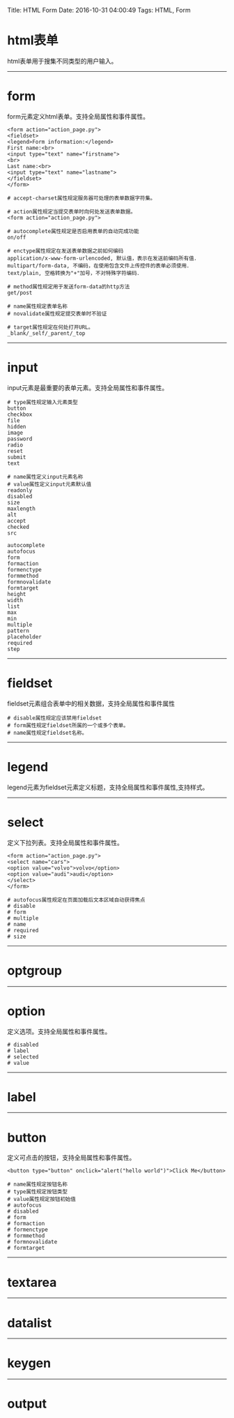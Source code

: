 Title: HTML Form
Date: 2016-10-31 04:00:49
Tags: HTML, Form



# html表单

html表单用于搜集不同类型的用户输入。

***

# **form**

form元素定义html表单。支持全局属性和事件属性。

    <form action="action_page.py">
    <fieldset>
    <legend>Form information:</legend>
    First name:<br>
    <input type="text" name="firstname">
    <br>
    Last name:<br>
    <input type="text" name="lastname">
    </fieldset>
    </form>

    # accept-charset属性规定服务器可处理的表单数据字符集。

    # action属性规定当提交表单时向何处发送表单数据。
    <form action="action_page.py">

    # autocomplete属性规定是否启用表单的自动完成功能
    on/off

    # enctype属性规定在发送表单数据之前如何编码
    application/x-www-form-urlencoded, 默认值，表示在发送前编码所有值．
    multipart/form-data, 不编码，在使用包含文件上传控件的表单必须使用．
    text/plain, 空格转换为"+"加号，不对特殊字符编码．

    # method属性规定用于发送form-data的http方法
    get/post

    # name属性规定表单名称
    # novalidate属性规定提交表单时不验证

    # target属性规定在何处打开URL。
    _blank/_self/_parent/_top

***

# **input**

input元素是最重要的表单元素。支持全局属性和事件属性。

    # type属性规定输入元素类型
    button
    checkbox
    file
    hidden
    image
    password
    radio
    reset
    submit
    text

    # name属性定义input元素名称
    # value属性定义input元素默认值
    readonly
    disabled
    size
    maxlength
    alt
    accept
    checked
    src

    autocomplete
    autofocus
    form
    formaction
    formenctype
    formmethod
    formnovalidate
    formtarget
    height
    width
    list
    max
    min
    multiple
    pattern
    placeholder
    required
    step

***

# **fieldset**

fieldset元素组合表单中的相关数据，支持全局属性和事件属性

    # disable属性规定应该禁用fieldset
    # form属性规定fieldset所属的一个或多个表单。
    # name属性规定fieldset名称。

***

# **legend**

legend元素为fieldset元素定义标题，支持全局属性和事件属性,支持样式。

***

# **select**

定义下拉列表。支持全局属性和事件属性。

    <form action="action_page.py">
    <select name="cars">
    <option value="volvo">volvo</option>
    <option value="audi">audi</option>
    </select>
    </form>

    # autofocus属性规定在页面加载后文本区域自动获得焦点
    # disable
    # form
    # multiple
    # name
    # required
    # size

***

# **optgroup**

***

# **option**

定义选项。支持全局属性和事件属性。

    # disabled
    # label
    # selected
    # value

***

# **label**

***

# **button**

定义可点击的按钮，支持全局属性和事件属性。

    <button type="button" onclick="alert("hello world")">Click Me</button>

    # name属性规定按钮名称
    # type属性规定按钮类型
    # value属性规定按钮初始值
    # autofocus
    # disabled
    # form
    # formaction
    # formenctype
    # formmethod
    # formnovalidate
    # formtarget

***

# **textarea**

***

# **datalist**

***

# **keygen**

***

# **output**
